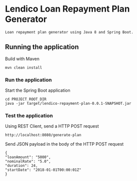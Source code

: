 # Lendico Loan Repayment Plan Generator

```Loan repayment plan generator using Java 8 and Spring Boot.```

## Running the application

Build with Maven

```mvn clean install```

### Run the application

Start the Spring Boot application

```
cd PROJECT_ROOT_DIR 
java -jar target/lendico-repayment-plan-0.0.1-SNAPSHOT.jar 
```

### Test the application

Using REST Client, send a HTTP POST request

```
http://localhost:8080/generate-plan
```

Send JSON payload in the body of the HTTP POST request

```
{
"loanAmount": "5000",
"nominalRate": "5.0",
"duration": 24,
"startDate": "2018-01-01T00:00:01Z"
}
```
